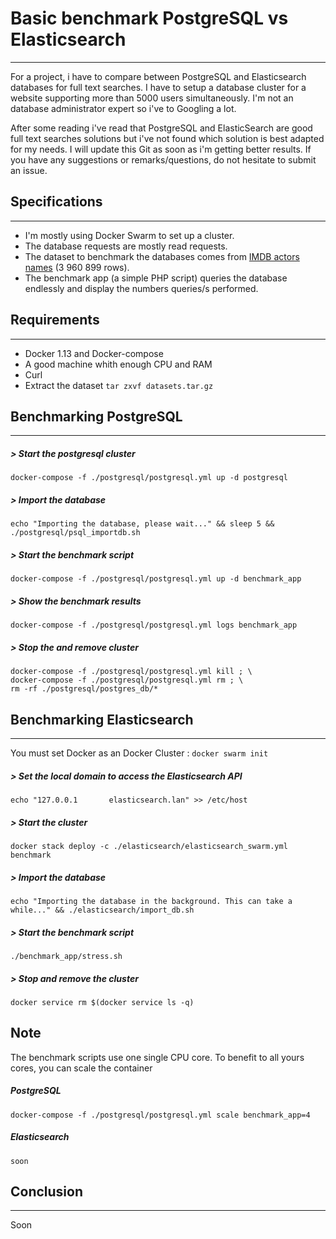 # Basic benchmark PostgreSQL vs Elasticsearch
---
For a project, i have to compare between PostgreSQL and Elasticsearch databases for full text searches.
I have to setup a database cluster for a website supporting more than 5000 users simultaneously.
I'm not an database administrator expert so i've to Googling a lot.

After some reading i've read that PostgreSQL and ElasticSearch are good full text searches solutions but i've not found which solution is best adapted for my needs.
I will update this Git as soon as i'm getting better results.
If you have any suggestions or remarks/questions, do not hesitate to submit an issue.

## Specifications
---
- I'm mostly using Docker Swarm to set up a cluster.
- The database requests are mostly read requests.
- The dataset to benchmark the databases comes from [IMDB actors names](http://www.imdb.com/interfaces)  (3 960 899 rows).
- The benchmark app (a simple PHP script) queries the database endlessly and display the numbers queries/s performed.

## Requirements
---
- Docker 1.13 and Docker-compose
- A good machine whith enough CPU and RAM
- Curl
- Extract the dataset `tar zxvf datasets.tar.gz`

## Benchmarking PostgreSQL
---

##### > Start the postgresql cluster
    docker-compose -f ./postgresql/postgresql.yml up -d postgresql
##### > Import the database
    echo "Importing the database, please wait..." && sleep 5 && ./postgresql/psql_importdb.sh
##### > Start the benchmark script
    docker-compose -f ./postgresql/postgresql.yml up -d benchmark_app
##### > Show the benchmark results
    docker-compose -f ./postgresql/postgresql.yml logs benchmark_app
    
##### > Stop the and remove cluster
    docker-compose -f ./postgresql/postgresql.yml kill ; \
    docker-compose -f ./postgresql/postgresql.yml rm ; \
    rm -rf ./postgresql/postgres_db/*

## Benchmarking Elasticsearch
---
You must set Docker as an Docker Cluster : `docker swarm init`

##### > Set the local domain to access the Elasticsearch API
    echo "127.0.0.1       elasticsearch.lan" >> /etc/host
    
##### > Start the cluster
    docker stack deploy -c ./elasticsearch/elasticsearch_swarm.yml benchmark
    
##### > Import the database
    echo "Importing the database in the background. This can take a while..." && ./elasticsearch/import_db.sh
    
##### > Start the benchmark script
    ./benchmark_app/stress.sh

##### > Stop and remove the cluster
    docker service rm $(docker service ls -q)
    
## Note
The benchmark scripts use one single CPU core.
To benefit to all yours cores, you can scale the container
##### PostgreSQL
    docker-compose -f ./postgresql/postgresql.yml scale benchmark_app=4
##### Elasticsearch
    soon
    
## Conclusion
---
Soon

